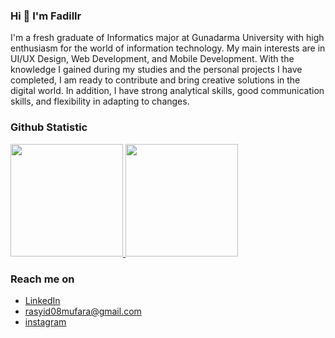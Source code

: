 ### Hi 👋 I'm Fadillr

I'm a fresh graduate of Informatics major at Gunadarma University with high enthusiasm for the world of information technology. My main interests are in UI/UX Design, Web Development, and Mobile Development. With the knowledge I gained during my studies and the personal projects I have completed, I am ready to contribute and bring creative solutions in the digital world. In addition, I have strong analytical skills, good communication skills, and flexibility in adapting to changes.

### Github Statistic
<p align="left">
<a href="https://github.com/fadillr">
  <img height="180em" src="https://github-readme-stats.vercel.app/api?username=fadillr&theme=jolly&show_icons=true"/>
  <img height="180em" src="https://github-readme-stats.vercel.app/api/top-langs/?username=fadillr&layout=compact&langs_count=8&theme=jolly"/>
</a>
</p>



### Reach me on
- <a href="https://linkedin.com/in/muhammad-fadillah-rasyid-63084a134/">LinkedIn</a>
- rasyid08mufara@gmail.com
- <a href="https://instagram.com/fadillrsyd">instagram</a>
